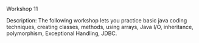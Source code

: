 Workshop 11

Description:
The following workshop lets you practice basic java coding techniques, creating classes, methods, using arrays, Java I/O, inheritance, polymorphism, Exceptional Handling, JDBC.

